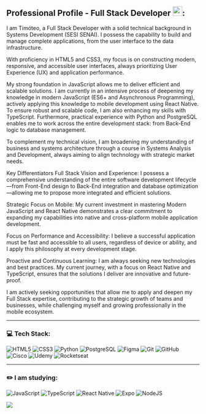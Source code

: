 ## Professional Profile - Full Stack Developer <img src="https://emojis.directory/wp-content/uploads/2022/11/microsoft-teams-gifs_rocket_1f680.png" width="25px"></a>:
I am Timóteo, a Full Stack Developer with a solid technical background in Systems Development (SESI SENAI). I possess the capability to build and manage complete applications, from the user interface to the data infrastructure.

With proficiency in HTML5 and CSS3, my focus is on constructing modern, responsive, and accessible user interfaces, always prioritizing User Experience (UX) and application performance.

My strong foundation in JavaScript allows me to deliver efficient and scalable solutions. I am currently in an intensive process of deepening my knowledge in modern JavaScript (ES6+ and Asynchronous Programming), actively applying this knowledge to mobile development using React Native. To ensure robust and scalable code, I am also enhancing my skills with TypeScript. Furthermore, practical experience with Python and PostgreSQL enables me to work across the entire development stack: from Back-End logic to database management.

To complement my technical vision, I am broadening my understanding of business and systems architecture through a course in Systems Analysis and Development, always aiming to align technology with strategic market needs.

Key Differentiators
Full Stack Vision and Experience: I possess a comprehensive understanding of the entire software development lifecycle—from Front-End design to Back-End integration and database optimization—allowing me to propose more integrated and efficient solutions.

Strategic Focus on Mobile: My current investment in mastering Modern JavaScript and React Native demonstrates a clear commitment to expanding my capabilities into native and cross-platform mobile application development.

Focus on Performance and Accessibility: I believe a successful application must be fast and accessible to all users, regardless of device or ability, and I apply this philosophy at every development stage.

Proactive and Continuous Learning: I am always seeking new technologies and best practices. My current journey, with a focus on React Native and TypeScript, ensures that the solutions I deliver are innovative and future-proof.

I am actively seeking opportunities that allow me to apply and deepen my Full Stack expertise, contributing to the strategic growth of teams and businesses, while challenging myself and growing professionally in the mobile ecosystem.

---

### 💻 Tech Stack:
![HTML5](https://img.shields.io/badge/HTML5-E34F26?style=for-the-badge&logo=html5&logoColor=E34F26&labelColor=000000)
![CSS3](https://img.shields.io/badge/CSS3-1572B6?style=for-the-badge&logo=css&logoColor=000000&labelColor=000000&color=1572B6&logoColor=000000)
![Python](https://img.shields.io/badge/Python-3776AB?style=for-the-badge&logo=python&logoColor=3776AB&labelColor=000000)
![PostgreSQL](https://img.shields.io/badge/PostgreSQL-4169E1?style=for-the-badge&logo=postgresql&logoColor=4169E1&labelColor=000000)
![Figma](https://img.shields.io/badge/Figma-F24E1E?style=for-the-badge&logo=figma&logoColor=F24E1E&labelColor=000000)
![Git](https://img.shields.io/badge/Git-F05033?style=for-the-badge&logo=git&logoColor=F05033&labelColor=000000)
![GitHub](https://img.shields.io/badge/GitHub-22333b?style=for-the-badge&logo=github&logoColor=white&labelColor=000000)
![Cisco](https://img.shields.io/badge/Cisco-049fd9?style=for-the-badge&logo=cisco&logoColor=049fd9&labelColor=000000)
![Udemy](https://img.shields.io/badge/Udemy-A435F0?style=for-the-badge&logo=Udemy&logoColor=white&labelColor=000000&link=https://www.udemy.com/)
![Rocketseat](https://img.shields.io/badge/ROCKETSEAT-271A45?style=for-the-badge&logo=rocket&logoColor=white&labelColor=000000)

---

### ✏️ I am studying:
![JavaScript](https://img.shields.io/badge/JavaScript-F7DF1E?style=for-the-badge&logo=javascript&logoColor=F7DF1E&labelColor=000000)
![TypeScript](https://img.shields.io/badge/TypeScript-007ACC?style=for-the-badge&logo=typescript&logoColor=007ACC&labelColor=000000)
![React Native](https://img.shields.io/badge/React_Native-61DAFB?style=for-the-badge&logo=react&logoColor=61DAFB&labelColor=000000)
![Expo](https://img.shields.io/badge/Expo-1F1E26?style=for-the-badge&logo=expo&logoColor=white&labelColor=000000)
![NodeJS](https://img.shields.io/badge/Node.js-6DA55F?style=for-the-badge&logo=node.js&logoColor=6DA55F&labelColor=000000)

[![](https://visitcount.itsvg.in/api?id=tiw0t&icon=8&color=12)](https://visitcount.itsvg.in)


<!-- Proudly created with GPRM ( https://gprm.itsvg.in ) -->
